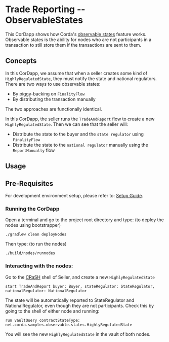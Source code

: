 # Trade Reporting -- ObservableStates

This CorDapp shows how Corda's [observable states](https://docs.corda.net/docs/corda-os/4.4/tutorial-observer-nodes.html#observer-nodes) feature works. Observable states is the ability for nodes who are not
participants in a transaction to still store them if the transactions are sent to them.


## Concepts

In this CorDapp, we assume that when a seller creates some kind of `HighlyRegulatedState`, they must notify the state
and national regulators. There are two ways to use observable states:

* By piggy-backing on `FinalityFlow`
* By distributing the transaction manually

The two approaches are functionally identical.

In this CorDapp, the seller runs the `TradeAndReport` flow to create a new `HighlyRegulatedState`. Then we can see that the seller will:

* Distribute the state to the buyer and the `state regulator` using `FinalityFlow`
* Distribute the state to the `national regulator` manually using the `ReportManually` flow



## Usage


## Pre-Requisites

For development environment setup, please refer to: [Setup Guide](https://docs.corda.net/getting-set-up.html).


### Running the CorDapp

Open a terminal and go to the project root directory and type: (to deploy the nodes using bootstrapper)
```
./gradlew clean deployNodes
```
Then type: (to run the nodes)
```
./build/nodes/runnodes
```


### Interacting with the nodes:

Go to the [CRaSH](https://docs.corda.net/docs/corda-os/shell.html) shell of Seller, and create a new `HighlyRegulatedState`

    start TradeAndReport buyer: Buyer, stateRegulator: StateRegulator, nationalRegulator: NationalRegulator

The state will be automatically reported to StateRegulator and NationalRegulator, even though they are not
participants. Check this by going to the shell of either node and running:

    run vaultQuery contractStateType: net.corda.samples.observable.states.HighlyRegulatedState

You will see the new `HighlyRegulatedState` in the vault of both nodes.
